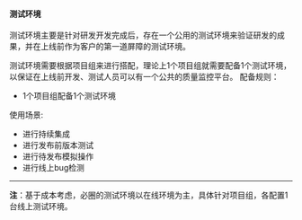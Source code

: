#### 测试环境

测试环境主要是针对研发开发完成后，存在一个公用的测试环境来验证研发的成果，并在上线前作为客户的第一道屏障的测试环境。

测试环境需要根据项目组来进行搭配，理论上1个项目组就需要配备1个测试环境，以保证在上线前开发、测试人员可以有一个公共的质量监控平台。
配备规则：
* 1个项目组配备1个测试环境





使用场景:
* 进行持续集成
* 进行发布前版本测试
* 进行待发布模拟操作
* 进行线上bug检测

---

**注**：基于成本考虑，必圈的测试环境以在线环境为主，具体针对项目组，各配置1台线上测试环境。